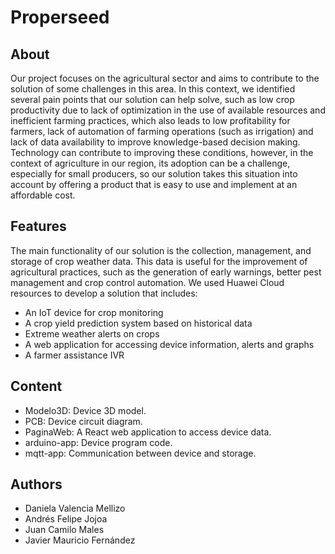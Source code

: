# Properseed
 
## About
Our project focuses on the agricultural sector and aims to contribute to the solution of some challenges in this area. In this context, we identified several pain points that our solution can help solve, such as low crop productivity due to lack of optimization in the use of available resources and inefficient farming practices, which also leads to low profitability for farmers, lack of automation of farming operations (such as irrigation) and lack of data availability to improve knowledge-based decision making. Technology can contribute to improving these conditions, however, in the context of agriculture in our region, its adoption can be a challenge, especially for small producers, so our solution takes this situation into account by offering a product that is easy to use and implement at an affordable cost. 

## Features
The main functionality of our solution is the collection, management, and storage of crop weather data. This data is useful for the improvement of agricultural practices, such as the generation of early warnings, better pest management and crop control automation. We used Huawei Cloud resources to develop a solution that includes: 

- An IoT device for crop monitoring
- A crop yield prediction system based on historical data
- Extreme weather alerts on crops
- A web application for accessing device information, alerts and graphs
- A farmer assistance IVR

## Content
- Modelo3D: Device 3D model.
- PCB: Device circuit diagram.
- PaginaWeb: A React web application to access device data.
- arduino-app: Device program code.
- mqtt-app: Communication between device and storage.

## Authors
- Daniela Valencia Mellizo
- Andrés Felipe Jojoa
- Juan Camilo Males
- Javier Mauricio Fernández

